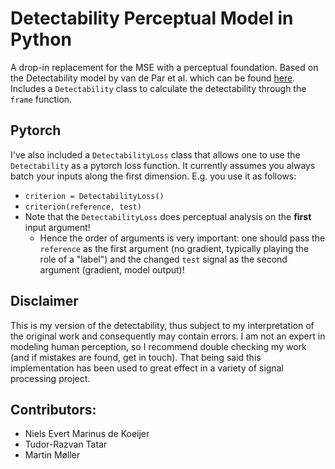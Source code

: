 # Detectability Perceptual Model in Python
A drop-in replacement for the MSE with a perceptual foundation.
Based on the Detectability model by van de Par et al. which can be found [here](https://link.springer.com/content/pdf/10.1155/ASP.2005.1292.pdf).
Includes a `Detectability` class to calculate the detectability through the `frame` function.

## Pytorch
I've also included a `DetectabilityLoss` class that allows one to use the `Detectability` as a pytorch loss function.
It currently assumes you always batch your inputs along the first dimension.
E.g. you use it as follows:
* `criterion = DetectabilityLoss()`
* `criterion(reference, test)`
* Note that the `DetectabilityLoss` does perceptual analysis on the **first** input argument!
  * Hence the order of arguments is very important: one should pass the `reference` as the first argument (no gradient, typically playing the role of a "label") and the changed `test` signal as the second argument (gradient, model output)!
 
## Disclaimer
This is my version of the detectability, thus subject to my interpretation of the original work and consequently may contain errors.
I am not an expert in modeling human perception, so I recommend double checking my work (and if mistakes are found, get in touch).
That being said this implementation has been used to great effect in a variety of signal processing project.

## Contributors:
- Niels Evert Marinus de Koeijer
- Tudor-Razvan Tatar
- Martin Møller
